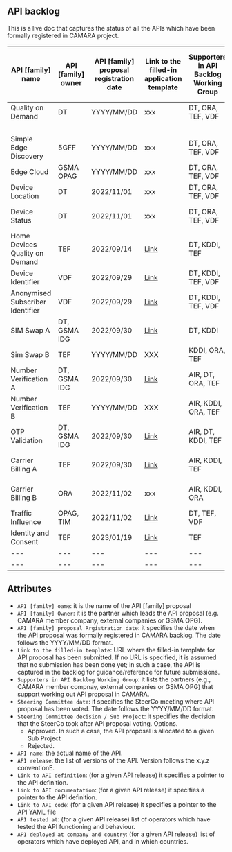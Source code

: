 
## API backlog

 This is a live doc that captures the status of all the APIs which have been formally registered in CAMARA project. 

 | **API [family] name**  |  **API [family] owner** |  **API [family] proposal registration date**  | **Link to the filled-in application template**   |  **Supporters in API Backlog Working Group**  |  **Steering Committee date** |  **Steering Committee decision / Sub Project**  |  **API name**  |  **API release** |  **Link to API definition**  | **Link to API documentation**  |  **Link to API code**  |  **API tested at** |  **API deployed at company and country**  |  
 | --- | --- | --- | --- | --- | --- | --- | --- | --- | --- | --- | --- | --- |---|
 | Quality on Demand | DT | YYYY/MM/DD| xxx | DT, ORA, TEF, VDF | YYYY/MM/DD | Approved ([QualityOnDemand](https://github.com/camaraproject/QualityOnDemand)) | Quality on Demand | v0.1.0 | TBC | TBC |TBC | DT | DT - Germany |
 |  | | | | | |  | | v0.8.0 | TBC | [Doc](https://github.com/camaraproject/QualityOnDemand/blob/main/documentation/API_documentation/QoD_API.md) |[YAML](https://github.com/camaraproject/QualityOnDemand/blob/main/code/API_definitions/qod-api.yaml) | TBC | TBC | <!---Simple Edge Discovery --->
 | Simple Edge Discovery| 5GFF | YYYY/MM/DD | xxx | DT, ORA, TEF, VDF | YYYY/MM/DD | Approved ([EdgeCloud](https://github.com/camaraproject/EdgeCloud)) | Edge Cloud | v1.1.2 | TBC| [Doc](https://github.com/camaraproject/EdgeCloud/blob/main/documentation/API_Documentation/Simple_Edge_Discovery.md)| [YAML](https://github.com/camaraproject/EdgeCloud/blob/main/code/API_definitions/simple_edge_discovery.yaml)| TBC | TBC | <!---Edge Cloud --->
 | Edge Cloud | GSMA OPAG | YYYY/MM/DD | xxx | DT, ORA, TEF, VDF | YYYY/MM/DD | Approved ([EdgeCloud](https://github.com/camaraproject/EdgeCloud)) | Edge Cloud | v1.0.0 | TBC | TBC | [YAML](https://github.com/camaraproject/EdgeCloud/blob/main/code/API_definitions/EdgeCloudApi_v0.0.5.yaml)| TBC | TBC | <!---Device Location --->
 | Device Location | DT | 2022/11/01| xxx | DT, ORA, TEF, VDF | 2022/04/17 | Approved ([DeviceLocation](https://github.com/camaraproject/DeviceLocation)) | Device Location | v0.1.0 | TBC | [Doc](https://github.com/camaraproject/DeviceLocation/blob/main/documentation/API_documentation/Location_API.md)| [YAML](https://github.com/camaraproject/DeviceLocation/blob/main/code/API_definitions/location.yaml)| TBC | TBC | <!---Device Status --->
 | Device Status | DT | 2022/11/01 | xxx | DT, ORA, TEF, VDF | 2022/04/17 | Approved ([DeviceStatus](https://github.com/camaraproject/DeviceStatus)) | Check Device Connectivity | v0.2.0 | TBC| [Doc](https://github.com/camaraproject/DeviceStatus/blob/main/documentation/API_documentation/Connectivity_API.md) | [YAML](https://github.com/camaraproject/DeviceStatus/blob/main/code/API_definitions/check-device-connectivity.yaml)| TBC | TBC | <!---Home Devices Quality on Demand SubProject--->
 | Home Devices Quality on Demand | TEF | 2022/09/14 | [Link](https://github.com/camaraproject/WorkingGroups/blob/main/APIBacklog/documentation/SupportingDocuments/API%20proposals/APIproposal_HomeDevicesQoD_Telefonica.md) | DT, KDDI, TEF | 2022/10/13 | Approved ([HomeDevicesQoD](https://github.com/camaraproject/HomeDevicesQoD)) | Home Devices QoD| v0.1.0 | TBC | [Doc](https://github.com/camaraproject/HomeDevicesQoD/blob/main/documentation/API_documentation/home_devices_qod.md) | [YAML](https://github.com/camaraproject/HomeDevicesQoD/blob/main/code/API_definitions/home_devices_qod.yaml)| TBC | TBC | <!---Device Identifier SubProject--->
 | Device Identifier | VDF | 2022/09/29 | [Link](https://github.com/camaraproject/WorkingGroups/blob/main/APIBacklog/documentation/SupportingDocuments/API%20proposals/APIproposal_DeviceIdentifier_Vodafone.md) | DT, KDDI, TEF, VDF | 2022/10/13| Approved ([DeviceIdentifier](https://github.com/camaraproject/DeviceIdentifier)) | Device Identifier| v0.1.0 | TBC | TBC |[YAML](https://github.com/camaraproject/DeviceIdentifier/blob/main/code/API_definitions/CAMARA%20Device%20Identifier%20API.yaml) | TBC | TBC | <!---Anonymised Subscriber Identifier SubProject--->
 | Anonymised Subscriber Identifier | VDF | 2022/09/29 | [Link](https://github.com/camaraproject/WorkingGroups/blob/main/APIBacklog/documentation/SupportingDocuments/API%20proposals/APIproposal_AnonymisedSubscriberIdentifier_Vodafone.md)| DT, KDDI, TEF, VDF | 2022/10/13 | Approved ([AnonymisedSubscriberIdenfifier](https://github.com/camaraproject/AnonymisedSubscriberIdentifier)) | Anonymised Subscriber Identifier| v0.1.0 |TBC |  TBC | TBC| TBC | TBC | <!---SIM Swap API--->
 | SIM Swap A | DT, GSMA IDG | 2022/09/30 | [Link](https://github.com/camaraproject/WorkingGroups/blob/main/APIBacklog/documentation/SupportingDocuments/API%20proposals/APIproposal_Sim%20Swap_DeustcheTelekom.md)| DT, KDDI | 2022/10/13 | Approved ([SimSwap](https://github.com/camaraproject/SimSwap)) | Mobile Connect ATP| v0.1.0 | TBC | [Doc](https://github.com/camaraproject/SimSwap/blob/main/code/API_definitions/MobileConnect/MobileConnectATP.md)| [YAML](https://github.com/camaraproject/SimSwap/blob/main/code/API_definitions/MobileConnect/MC_ATP.yaml)| TBC | TBC | 
 | Sim Swap B| TEF | YYYY/MM/DD | XXX| KDDI, ORA, TEF | YYYY/MM/DD | Approved([SimSwap](https://github.com/camaraproject/SimSwap)) | Check SIM Swap| v0.3.0 |  | [Doc](https://github.com/camaraproject/SimSwap/blob/main/code/API_definitions/CAMARA/Check_sim_swap_API.md)|  [YAML](https://github.com/camaraproject/SimSwap/blob/main/code/API_definitions/CAMARA/checkSimSwap-v0.3.0.camara.swagger.yaml) | TBC | TBC | <!---Number Verification API --->
 | Number Verification A| DT, GSMA IDG | 2022/09/30 | [Link](https://github.com/camaraproject/WorkingGroups/blob/main/APIBacklog/documentation/SupportingDocuments/API%20proposals/APIproposal_%20NumberVerification_DeustcheTelekom.md)| AIR, DT, ORA, TEF | 2022/10/13 | Approved([NumberVerification](https://github.com/camaraproject/NumberVerification)) | Number Verify MC| v0.1.0 | TBC |  [Doc](https://github.com/camaraproject/NumberVerification/blob/main/code/API_definitions/MobileConnect/MC_VERIFIED_MSISDN.md) | [YAML](https://github.com/camaraproject/NumberVerification/blob/main/code/API_definitions/MobileConnect/numberVerify.yaml)| TBC | TBC | 
 | Number Verification B| TEF | YYYY/MM/DD | XXX| AIR, KDDI, ORA, TEF | YYYY/MM/DD | Approved([NumberVerification](https://github.com/camaraproject/NumberVerification)) | Number Verify| v0.1.0 |  | [Doc](https://github.com/camaraproject/NumberVerification/blob/main/code/API_definitions/CAMARA/NUMBER_VERIFICATION_API.md)| [YAML](https://github.com/camaraproject/NumberVerification/blob/main/code/API_definitions/CAMARA/number_verification.yaml)| TBC | TBC | <!---OTP Validation API-->
 | OTP Validation | DT, GSMA IDG | 2022/09/30 | [Link](https://github.com/camaraproject/WorkingGroups/blob/main/APIBacklog/documentation/SupportingDocuments/API%20proposals/APIproposal_NumberVerificationMS2FA_DeustcheTelekom.md)| AIR, DT, KDDI, TEF | 2022/10/13 | Approved ([OTPValidation](https://github.com/camaraproject/OTPValidationAPI))  | OTP SMS| v0.1.0 | TBC | [Doc](https://github.com/camaraproject/OTPvalidationAPI/blob/main/documentation/API_documentation/OTP_SMS_API.md) | [YAML](https://github.com/camaraproject/OTPvalidationAPI/blob/main/code/API_definitions/one-time-password-sms.yaml)| TBC | TBC | <!---Carrier Billing API-->
 | Carrier Billing A | TEF | 2022/09/30 | [Link](https://github.com/camaraproject/WorkingGroups/blob/main/APIBacklog/documentation/SupportingDocuments/API%20proposals/APIproposal_CarrierBillingCheckOut_Telefonica.md)| AIR, KDDI, TEF | 2022/10/13 | Approved ([CarrierBillingCheckOut](https://github.com/camaraproject/CarrierBillingCheckOut))  | Carrier Billing Check Out| v0.5.0 | TBC | [Doc](https://github.com/camaraproject/CarrierBillingCheckOut/blob/main/documentation/API_documentation/Carrier_Billing_Checkout_API.md) | [YAML](https://github.com/camaraproject/CarrierBillingCheckOut/blob/main/code/API_definitions/carrier_billing_checkout.yaml)| TBC | TBC |
 | Carrier Billing B | ORA | 2022/11/02 | xxx | AIR, KDDI, ORA | 2022/11/10 | Approved ([CarrierBillingCheckOut](https://github.com/camaraproject/CarrierBillingCheckOut))  | Carrier Billing Payment| v0.5.0 | TBC | [Doc](https://github.com/camaraproject/CarrierBillingCheckOut/blob/main/documentation/API_documentation/Carrier_Billing_Payment_API.md) | [YAML](https://github.com/camaraproject/CarrierBillingCheckOut/blob/main/code/API_definitions/carrier_billing_payment.yaml) | TBC | TBC |  <!---Traffic Influence API-->
 | Traffic Influence | OPAG, TIM | 2022/11/02| [Link](https://github.com/camaraproject/WorkingGroups/blob/main/APIBacklog/documentation/SupportingDocuments/API%20proposals/APIproposal_NumberVerificationMS2FA_DeustcheTelekom.md)| DT, TEF, VDF | 2022/11/10 | Approved ([EdgeCloud](https://github.com/camaraproject/EdgeCloud))   | Traffic Influence | v0.8.1 | TBC| [Doc](https://github.com/camaraproject/EdgeCloud/blob/main/documentation/API_Documentation/Traffic_Influence_API_Documentation.md) | [YAML](https://github.com/camaraproject/EdgeCloud/blob/main/code/API_definitions/Traffic_Influence.yaml) | TBC | TBC | <!---Identity and Consent API-->
 | Identity and Consent | TEF | 2023/01/19| [Link](https://github.com/camaraproject/WorkingGroups/blob/main/APIBacklog/documentation/SupportingDocuments/API%20proposals/APIFamilyproposal_Identity%26Consent.md)| TEF | 2023/02/08 | Under evaluation | xxxx | xxx | xxxx | TBC | TBC| TBC | TBC |
 | --- | --- | --- | --- | --- | --- | --- | --- | --- | --- | --- | --- | --- | --- |
 | --- | --- | --- | --- | --- | --- | --- | --- | --- | --- | --- | --- | --- | --- |



 ## Attributes
 - `API [family] oame`: it is the name of the API [family] proposal
 - `API [family] Owner`: it is the partner which leads the API proposal (e.g. CAMARA member company, external companies or GSMA OPG). 
 - `API [family] proposal Rrgistration date`: it specifies the date when the API proposal was formally registered in CAMARA backlog. The date follows the YYYY/MM/DD format. 
 - `Link to the filled-in template`: URL where the filled-in template for API proposal has been submitted. If no URL is specified, it is assumed that no submission has been done yet; in such a case, the API is captured in the backlog for guidance/reference for future submissions.
 - `Supporters in API Backlog Working Group`: it lists the partners (e.g., CAMARA member compnay, external companies or GSMA OPG) that support working out API proposal in CAMARA. 
 - `Steering Committee date`: it specifies the SteerCo meeting where API proposal has been voted. The date follows the YYYY/MM/DD format. 
 - `Steering Committee decision / Sub Project`: it specifies the decision that the SteerCo took after API proposal voting. Options. 
 	- Approved. In such a case, the API proposal is allocated to a given Sub Project
 	- Rejected. 
 - `API name`: the actual name of the API. 
 - `API release`: the list of versions of the API. Version follows the x.y.z conventionE.
 - `Link to API definition`:  (for a given API release) it specifies a pointer to the API definition.
 - `Link to API documentation`:  (for a given API release) it specifies a pointer to the API definition.
 - `Link to API code`:  (for a given API release) it specifies a pointer to the API YAML file
 - `API tested at`: (for a given API release) list of operators which have tested the API functioning and behaviour.
 - `API deployed at company and country`: (for a given API release) list of operators which have deployed API, and in which countries.